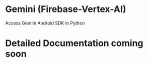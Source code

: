 # Gemini (Firebase-Vertex-AI)

Access Gemini Android SDK in Python 

# Detailed Documentation coming soon